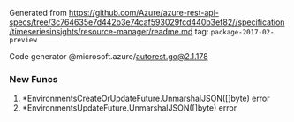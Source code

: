 Generated from https://github.com/Azure/azure-rest-api-specs/tree/3c764635e7d442b3e74caf593029fcd440b3ef82//specification/timeseriesinsights/resource-manager/readme.md tag: `package-2017-02-preview`

Code generator @microsoft.azure/autorest.go@2.1.178


### New Funcs

1. *EnvironmentsCreateOrUpdateFuture.UnmarshalJSON([]byte) error
1. *EnvironmentsUpdateFuture.UnmarshalJSON([]byte) error
